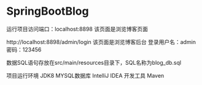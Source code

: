 # SpringBootBlog

运行项目访问端口：localhost:8898 该页面是浏览博客页面

http://localhost:8898/admin/login  该页面是浏览博客后台
登录用户名：admin  密码：123456

数据SQL语句存放在src/main/resources目录下，SQL名称为blog_db.sql

项目运行环境
JDK8
MYSQL数据库
IntelliJ IDEA 开发工具
Maven

